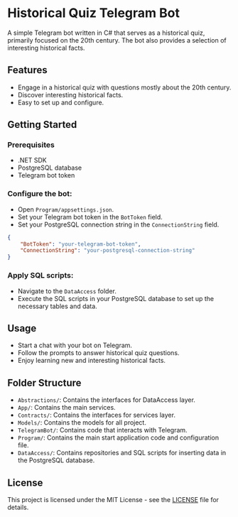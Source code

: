 # Historical Quiz Telegram Bot

A simple Telegram bot written in C# that serves as a historical quiz, primarily focused on the 20th century. The bot also provides a selection of interesting historical facts.

## Features

- Engage in a historical quiz with questions mostly about the 20th century.
- Discover interesting historical facts.
- Easy to set up and configure.

## Getting Started

### Prerequisites

- .NET SDK
- PostgreSQL database
- Telegram bot token

### Configure the bot:

   - Open `Program/appsettings.json`.
   - Set your Telegram bot token in the `BotToken` field.
   - Set your PostgreSQL connection string in the `ConnectionString` field.

   ```json
   {
       "BotToken": "your-telegram-bot-token",
       "ConnectionString": "your-postgresql-connection-string"
   }
   ```

### Apply SQL scripts:

   - Navigate to the `DataAccess` folder.
   - Execute the SQL scripts in your PostgreSQL database to set up the necessary tables and data.

## Usage

- Start a chat with your bot on Telegram.
- Follow the prompts to answer historical quiz questions.
- Enjoy learning new and interesting historical facts.

## Folder Structure

- `Abstractions/`: Contains the interfaces for DataAccess layer.
- `App/`: Contains the main services.
- `Contracts/`: Contains the interfaces for services layer.
- `Models/`: Contains the models for all project.
- `TelegramBot/`: Contains code that interacts with Telegram.
- `Program/`: Contains the main start application code and configuration file.
- `DataAccess/`: Contains repositories and SQL scripts for inserting data in the PostgreSQL database.

## License

This project is licensed under the MIT License - see the [LICENSE](LICENSE) file for details.